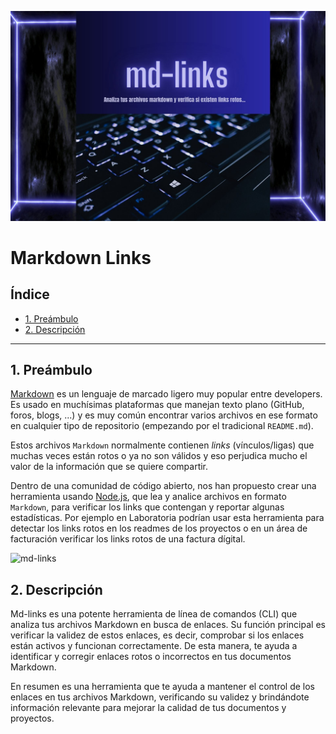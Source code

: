 ![markdown](imagenes/md-links.jpg)
# Markdown Links

## Índice

* [1. Preámbulo](#1-preámbulo)
* [2. Descripción](#2-Descripción)

***

## 1. Preámbulo

[Markdown](https://es.wikipedia.org/wiki/Markdown) es un lenguaje de marcado
ligero muy popular entre developers. Es usado en muchísimas plataformas que
manejan texto plano (GitHub, foros, blogs, ...) y es muy común
encontrar varios archivos en ese formato en cualquier tipo de repositorio
(empezando por el tradicional `README.md`).

Estos archivos `Markdown` normalmente contienen _links_ (vínculos/ligas) que
muchas veces están rotos o ya no son válidos y eso perjudica mucho el valor de
la información que se quiere compartir. 

Dentro de una comunidad de código abierto, nos han propuesto crear una
herramienta usando [Node.js](https://nodejs.org/), que lea y analice archivos
en formato `Markdown`, para verificar los links que contengan y reportar
algunas estadísticas. Por ejemplo en Laboratoria podrían usar esta 
herramienta para detectar los links rotos en los readmes de los proyectos
o en un área de facturación verificar los links rotos de una factura dígital.

![md-links](https://user-images.githubusercontent.com/110297/42118443-b7a5f1f0-7bc8-11e8-96ad-9cc5593715a6.jpg)

## 2. Descripción
Md-links es una potente herramienta de línea de comandos (CLI) que analiza tus archivos Markdown en busca de enlaces. Su función principal es verificar la validez de estos enlaces, es decir, comprobar si los enlaces están activos y funcionan correctamente. De esta manera, te ayuda a identificar y corregir enlaces rotos o incorrectos en tus documentos Markdown.
 
 En resumen es una herramienta que te ayuda a mantener el control de los enlaces en tus archivos Markdown, verificando su validez y brindándote información relevante para mejorar la calidad de tus documentos y proyectos.
